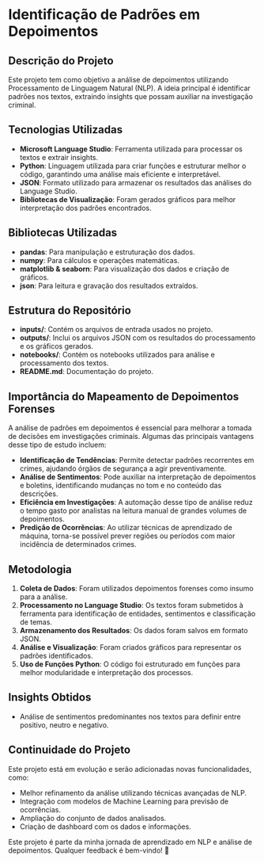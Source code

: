 # Identificação de Padrões em Depoimentos

## Descrição do Projeto
Este projeto tem como objetivo a análise de depoimentos utilizando Processamento de Linguagem Natural (NLP). A ideia principal é identificar padrões nos textos, extraindo insights que possam auxiliar na investigação criminal.

## Tecnologias Utilizadas
- **Microsoft Language Studio**: Ferramenta utilizada para processar os textos e extrair insights.
- **Python**: Linguagem utilizada para criar funções e estruturar melhor o código, garantindo uma análise mais eficiente e interpretável.
- **JSON**: Formato utilizado para armazenar os resultados das análises do Language Studio.
- **Bibliotecas de Visualização**: Foram gerados gráficos para melhor interpretação dos padrões encontrados.

## Bibliotecas Utilizadas
- **pandas**: Para manipulação e estruturação dos dados.
- **numpy**: Para cálculos e operações matemáticas.
- **matplotlib & seaborn**: Para visualização dos dados e criação de gráficos.
- **json**: Para leitura e gravação dos resultados extraídos.

## Estrutura do Repositório
- **inputs/**: Contém os arquivos de entrada usados no projeto.
- **outputs/**: Inclui os arquivos JSON com os resultados do processamento e os gráficos gerados.
- **notebooks/**: Contém os notebooks utilizados para análise e processamento dos textos.
- **README.md**: Documentação do projeto.

## Importância do Mapeamento de Depoimentos Forenses
A análise de padrões em depoimentos é essencial para melhorar a tomada de decisões em investigações criminais. Algumas das principais vantagens desse tipo de estudo incluem:
- **Identificação de Tendências**: Permite detectar padrões recorrentes em crimes, ajudando órgãos de segurança a agir preventivamente.
- **Análise de Sentimentos**: Pode auxiliar na interpretação de depoimentos e boletins, identificando mudanças no tom e no conteúdo das descrições.
- **Eficiência em Investigações**: A automação desse tipo de análise reduz o tempo gasto por analistas na leitura manual de grandes volumes de depoimentos.
- **Predição de Ocorrências**: Ao utilizar técnicas de aprendizado de máquina, torna-se possível prever regiões ou períodos com maior incidência de determinados crimes.

## Metodologia
1. **Coleta de Dados**: Foram utilizados depoimentos forenses como insumo para a análise.
2. **Processamento no Language Studio**: Os textos foram submetidos à ferramenta para identificação de entidades, sentimentos e classificação de temas.
3. **Armazenamento dos Resultados**: Os dados foram salvos em formato JSON.
4. **Análise e Visualização**: Foram criados gráficos para representar os padrões identificados.
5. **Uso de Funções Python**: O código foi estruturado em funções para melhor modularidade e interpretação dos processos.

## Insights Obtidos
- Análise de sentimentos predominantes nos textos para definir entre positivo, neutro e negativo.

## Continuidade do Projeto
Este projeto está em evolução e serão adicionadas novas funcionalidades, como:
- Melhor refinamento da análise utilizando técnicas avançadas de NLP.
- Integração com modelos de Machine Learning para previsão de ocorrências.
- Ampliação do conjunto de dados analisados.
- Criação de dashboard com os dados e informações.

Este projeto é parte da minha jornada de aprendizado em NLP e análise de depoimentos. Qualquer feedback é bem-vindo! 🚀

